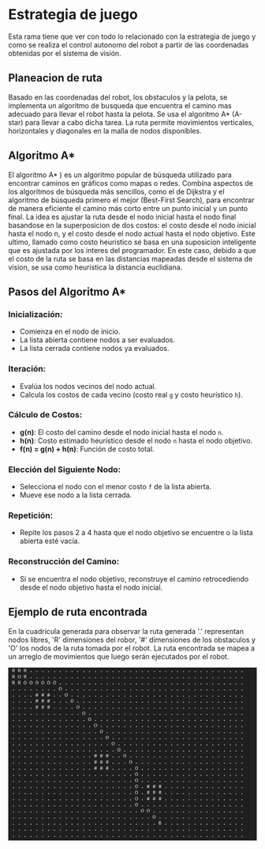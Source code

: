 # Estrategia de juego
Esta rama tiene que ver con todo lo relacionado con la estrategia de juego y como se realiza el control autonomo del robot a partir de las coordenadas obtenidas por el sistema de visión.

## Planeacion de ruta
Basado en las coordenadas del robot, los obstaculos y la pelota, se implementa un algoritmo de busqueda que encuentra el camino mas adecuado para llevar el robot hasta la pelota. Se usa el algoritmo A* (A-star) para llevar a cabo dicha tarea. La ruta permite movimientos verticales, horizontales y diagonales en la malla de nodos disponibles.

## Algoritmo A*
El algoritmo A* ) es un algoritmo popular de búsqueda utilizado para encontrar caminos en gráficos como mapas o redes. Combina aspectos de los algoritmos de búsqueda más sencillos, como el de Dijkstra y el algoritmo de búsqueda primero el mejor (Best-First Search), para encontrar de manera eficiente el camino más corto entre un punto inicial y un punto final. La idea es ajustar la ruta desde el nodo inicial hasta el nodo final basandose en la superposicion de dos costos: el costo desde el nodo inicial hasta el nodo n, y el costo desde el nodo actual hasta el nodo objetivo. Este ultimo, llamado como costo heuristico se basa en una suposicion inteligente que es ajustada por los interes del programador. En este caso, debido a que el costo de la ruta se basa en las distancias mapeadas desde el sistema de vision, se usa como heuristica la distancia euclidiana.

## Pasos del Algoritmo A*

### Inicialización:
- Comienza en el nodo de inicio.
- La lista abierta contiene nodos a ser evaluados.
- La lista cerrada contiene nodos ya evaluados.

### Iteración:
- Evalúa los nodos vecinos del nodo actual.
- Calcula los costos de cada vecino (costo real `g` y costo heurístico `h`).

### Cálculo de Costos:
- **g(n)**: El costo del camino desde el nodo inicial hasta el nodo `n`.
- **h(n)**: Costo estimado heurístico desde el nodo `n` hasta el nodo objetivo.
- **f(n) = g(n) + h(n)**: Función de costo total.

### Elección del Siguiente Nodo:
- Selecciona el nodo con el menor costo `f` de la lista abierta.
- Mueve ese nodo a la lista cerrada.

### Repetición:
- Repite los pasos 2 a 4 hasta que el nodo objetivo se encuentre o la lista abierta esté vacía.

### Reconstrucción del Camino:
- Si se encuentra el nodo objetivo, reconstruye el camino retrocediendo desde el nodo objetivo hasta el nodo inicial.


## Ejemplo de ruta encontrada
En la cuadricula generada para observar la ruta generada '.' representan nodos libres, 'R' dimensiones del robor, '#' dimensiones de los obstaculos y 'O' los nodos de la ruta tomada por el robot. La ruta encontrada se mapea a un arreglo de movimientos que luego serán ejecutados por el robot.

<img src="path_found.png" style="width: 800px;">
